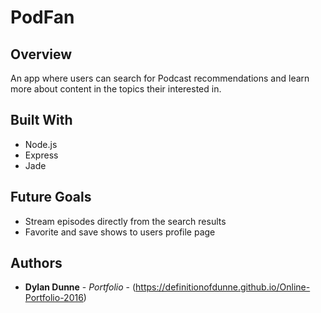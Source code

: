 # PodFan

## Overview
An app where users can search for Podcast recommendations and learn more about content in the topics their interested in.

## Built With
* Node.js
* Express
* Jade

## Future Goals
* Stream episodes directly from the search results
* Favorite and save shows to users profile page

## Authors
* **Dylan Dunne** - *Portfolio* - (https://definitionofdunne.github.io/Online-Portfolio-2016)
